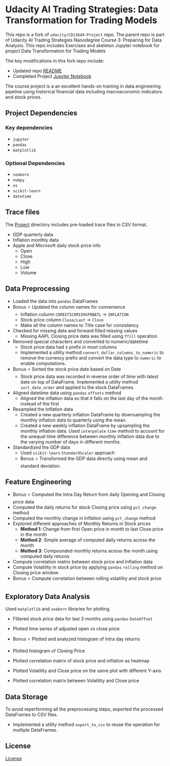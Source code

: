# Udacity AI Trading Strategies: Data Transformation for Trading Models

This repo is a fork of `udacity/CD13649-Project` repo. The parent repo is part of Udacity AI Trading Strategies Nanodegree Course 3: Preparing for Data Analysis. This repo includes Exercises and skeleton Jupyter notebook for project Data Transformation for Trading Models

The key modifications in this fork repo include:
- Updated repo [README](https://github.com/sharan-naribole/finance-data-exploration/blob/main/README.md)
- Completed Project [Jupyter Notebook](https://github.com/sharan-naribole/finance-data-exploration/blob/main/Project/Preparing-for-data-analysis-project-student.ipynb)

The course project is a an excellent hands-on training in data engineering pipeline using historical financial data including macroeconomic indicators and stock prices.

## Project Dependencies

### Key dependencies

- `jupyter`
- `pandas`
- `matplotlib`

### Optional Dependencies

- `seaborn`
- `numpy`
- `os`
- `scikit-learn`
- `datetime`

## Trace files

The [Project](https://github.com/sharan-naribole/finance-data-exploration/tree/main/Project) directory includes pre-loaded trace files in CSV format.

- GDP quarterly data
- Inflation monthly data
- Apple and Microsoft daily stock price info
    - Open
    - Close
    - High
    - Low
    - Volume

## Data Preprocessing

- Loaded the data into `pandas` DataFrames
- Bonus :star: Updated the column names for convenience
    - Inflation column `CORESTICKM159SFRBATL` -> `INFLATION`
    - Stock price column `Close/Last` -> `Close`
    - Make all the column names to Title case for consistency
- Checked for missing data and forward filled missing values
  - Missing AAPL Closing price data was filled using `ffill` operation
- Removed special characters and converted to numeric/datetime
    - Stock price data had `$` prefix in most columns
    - Implemented a utility method `convert_dollar_columns_to_numeric` to remove the currency prefix and convert the data type to `numeric` to enable computations.
- Bonus :star: Sorted the stock price date based on Date
    - Stock price data was recorded in reverse order of time with latest date on top of DataFrame. Implemented a utility method `sort_date_order` and applied to the stock DataFrames.
- Aligned datetime data using `pandas` `offsets` method
    - Aligned the inflation data so that it falls on the last day of the month instead of the first
- Resampled the Inflation data
    - Created a new quarterly inflation DataFrame by downsampling the monthly inflation data to quarterly using the mean.
    - Created a new weekly inflation DataFrame by upsampling the monthly inflation data. Used `interpolate` `time` method to account for the unequal time difference between monthly inflation data due to the varying number of days in different months.
- Standardized the GDP data
    -  Used `scikit-learn` `StandardScaler` approach
    -  Bonus :star: Transformed the GDP data directly using mean and standard deviation.

## Feature Engineering
- Bonus :star: Computed the Intra Day Return from daily Opening and Closing price data
- Computed the daily returns for stock Closing price using `pct_change` method
- Computed the monthly change in Inflation using `pct_change` method
- Explored different approaches of Monthly Returns in Stock prices
    - **Method 1**: Change from first Open price in month to last Close price in the month
    - **Method 2**: Simple average of computed daily returns across the month
    - **Method 3**: Compounded monthly returns across the month using computed daily returns
- Compute correlation matrix between stock price and Inflation data
- Compute Volatility in stock price by applying `pandas` `rolling` method on Closing price window
- Bonus :star: Compute correlation between rolling volatility and stock price

## Exploratory Data Analysis

Used `matplotlib` and `seaborn` libraries for plotting.

- Filtered stock price data for last 3 months using `pandas` `DateOffset`
- Plotted time series of adjusted open vs close price

- Bonus :star: Plotted and analyzed histogram of Intra day returns
- Plotted histogram of Closing Price 
- Plotted correlation matrix of stock price and inflation as heatmap
- Plotted Volatility and Close price on the same plot with different Y-axis
- Plotted correlation matrix between Volatility and Close price

## Data Storage

To avoid reperforming all the preprocessing steps, exported the processed DataFrames to CSV files.

- Implemented a utility method `export_to_csv` to reuse the operation for multiple DataFrames.

## License

[License](LICENSE.txt)
